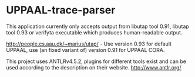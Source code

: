 # UPPAAL-trace-parser
This application currently only accepts output from libutap tool 0.91, libutap tool 0.93 or verifyta executable which produces human-readable output.

http://people.cs.aau.dk/~marius/utap/ - Use version 0.93 for default UPPAAL, use (an fixed variant of) version 0.91 for UPPAAL CORA.

This project uses ANTLRv4.5.2, plugins for different tools exist and can be used according to the description on their website.
http://www.antlr.org/
